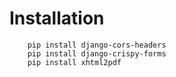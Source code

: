 # Installation 


```
    pip install django-cors-headers
    pip install django-crispy-forms
    pip install xhtml2pdf
```

